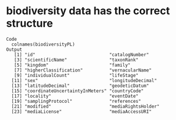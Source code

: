 # biodiversity data has the correct structure

    Code
      colnames(biodiversityPL)
    Output
       [1] "id"                            "catalogNumber"                
       [3] "scientificName"                "taxonRank"                    
       [5] "kingdom"                       "family"                       
       [7] "higherClassification"          "vernacularName"               
       [9] "individualCount"               "lifeStage"                    
      [11] "sex"                           "longitudeDecimal"             
      [13] "latitudeDecimal"               "geodeticDatum"                
      [15] "coordinateUncertaintyInMeters" "countryCode"                  
      [17] "locality"                      "eventDate"                    
      [19] "samplingProtocol"              "references"                   
      [21] "modified"                      "mediaRightsHolder"            
      [23] "mediaLicense"                  "mediaAccessURI"               

